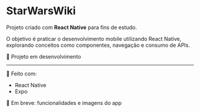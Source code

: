 # StarWarsWiki

Projeto criado com **React Native** para fins de estudo.

O objetivo é praticar o desenvolvimento mobile utilizando React Native, explorando conceitos como componentes, navegação e consumo de APIs.

🚧 Projeto em desenvolvimento

---

📱 Feito com:  
- React Native  
- Expo  

🔗 Em breve: funcionalidades e imagens do app
